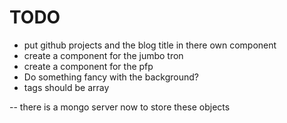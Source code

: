 # TODO

* put github projects and the blog title in there own component
* create a component for the jumbo tron
* create a component for the pfp
* Do something fancy with the background?
* tags should be array

-- there is a mongo server now to store these objects